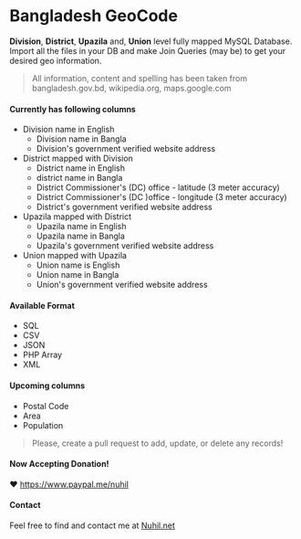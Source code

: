 Bangladesh GeoCode
==================

**Division**, **District**, **Upazila** and, **Union** level fully mapped MySQL Database. Import all the files in your DB and make Join Queries (may be) to get your desired geo information. 

> All information, content and spelling has been taken from bangladesh.gov.bd, wikipedia.org, maps.google.com

#### Currently has following columns
* Division name in English
    * Division name in Bangla
    * Division's government verified website address
* District mapped with Division
    * District name in English
    * district name in Bangla
    * District Commissioner's (DC) office - latitude (3 meter accuracy)
    * District Commissioner's (DC )office - longitude (3 meter accuracy)
    * District's government verified website address
* Upazila mapped with District
    * Upazila name in English
    * Upazila name in Bangla
    * Upazila's government verified website address
* Union mapped with Upazila
    * Union name is English
    * Union name in Bangla
    * Union's government verified website address

#### Available Format
* SQL
* CSV
* JSON
* PHP Array
* XML

#### Upcoming columns
* Postal Code
* Area
* Population   

> Please, create a pull request to add, update, or delete any records!   

#### Now Accepting Donation!
❤️ https://www.paypal.me/nuhil   

#### Contact
Feel free to find and contact me at [Nuhil.net](https://nuhil.net "Go To My Blog")
